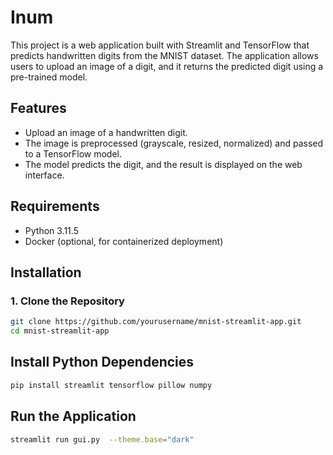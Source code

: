 # Inum

This project is a web application built with Streamlit and TensorFlow that predicts handwritten digits from the MNIST dataset. The application allows users to upload an image of a digit, and it returns the predicted digit using a pre-trained model.

## Features

- Upload an image of a handwritten digit.
- The image is preprocessed (grayscale, resized, normalized) and passed to a TensorFlow model.
- The model predicts the digit, and the result is displayed on the web interface.

## Requirements

- Python 3.11.5
- Docker (optional, for containerized deployment)

## Installation

### 1. Clone the Repository

```bash
git clone https://github.com/yourusername/mnist-streamlit-app.git
cd mnist-streamlit-app
```

## Install Python Dependencies
```bash
pip install streamlit tensorflow pillow numpy
```

## Run the Application

```bash
streamlit run gui.py  --theme.base="dark"
```


